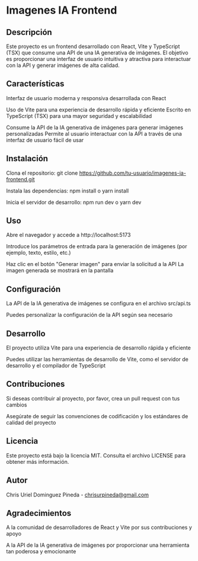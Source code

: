 # Imagenes IA Frontend

## Descripción
Este proyecto es un frontend desarrollado con React, Vite y TypeScript (TSX) que consume una API de una IA generativa de imágenes. El objetivo es proporcionar una interfaz de usuario intuitiva y atractiva para interactuar con la API y generar imágenes de alta calidad.

## Características
Interfaz de usuario moderna y responsiva desarrollada con React

Uso de Vite para una experiencia de desarrollo rápida y eficiente
Escrito en TypeScript (TSX) para una mayor seguridad y escalabilidad

Consume la API de la IA generativa de imágenes para generar imágenes personalizadas
Permite al usuario interactuar con la API a través de una interfaz de usuario fácil de usar
## Instalación
Clona el repositorio: git clone https://github.com/tu-usuario/imagenes-ia-frontend.git

Instala las dependencias: npm install o yarn install

Inicia el servidor de desarrollo: npm run dev o yarn dev

## Uso
Abre el navegador y accede a http://localhost:5173

Introduce los parámetros de entrada para la generación de imágenes (por ejemplo, texto, estilo, etc.)

Haz clic en el botón "Generar imagen" para enviar la solicitud a la API
La imagen generada se mostrará en la pantalla

## Configuración
La API de la IA generativa de imágenes se configura en el archivo src/api.ts

Puedes personalizar la configuración de la API según sea necesario

## Desarrollo
El proyecto utiliza Vite para una experiencia de desarrollo rápida y eficiente

Puedes utilizar las herramientas de desarrollo de Vite, como el servidor de desarrollo y el compilador de TypeScript

## Contribuciones
Si deseas contribuir al proyecto, por favor, crea un pull request con tus cambios

Asegúrate de seguir las convenciones de codificación y los estándares de calidad del proyecto

## Licencia
Este proyecto está bajo la licencia MIT. Consulta el archivo LICENSE para obtener más información.

## Autor
Chris Uriel Dominguez Pineda - chrisurpineda@gmail.com

## Agradecimientos
A la comunidad de desarrolladores de React y Vite por sus contribuciones y apoyo

A la API de la IA generativa de imágenes por proporcionar una herramienta tan poderosa y emocionante